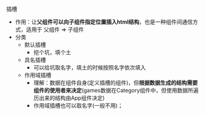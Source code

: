 插槽
- 作用：让**父组件可以向子组件指定位置插入html结构**，也是一种组件间通信方式，适用于
父组件 => 子组件
- 分类
    - 默认插槽
        - 挖个坑，填个土
    - 具名插槽
        - 可以给坑取名字，填土的时候按照名字依次填入
    - 作用域插槽
        - 理解：数据在组件自身(定义插槽的组件)，但**根据数据生成的结构需要组件的使用者来决定**(games数据在Category组件中，但使用数据所遍历出来的结构由App组件决定)
        - 作用域插槽也可以取名字(一般不用)；

